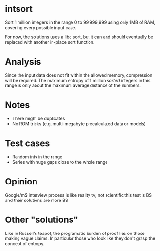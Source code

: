 intsort
=======

Sort 1 million integers in the range 0 to 99,999,999 using only 1MB of RAM,
covering every possible input case.

For now, the solutions uses a libc sort, but it can and should eventually be
replaced with another in-place sort function.


Analysis
========

Since the input data does not fit within the allowed memory, compression
will be required. The maximum entropy of 1 million *sorted* integers in this
range is only about the maximum average distance of the numbers.


Notes
=====

- There might be duplicates
- No ROM tricks (e.g. multi-megabyte precalculated data or models)


Test cases
==========

- Random ints in the range
- Series with huge gaps close to the whole range


Opinion
=======

Google/m$ interview process is like reality tv, not scientific
this test is BS and their solutions are more BS


Other "solutions"
=================

Like in Russell's teapot, the programatic burden of proof lies on those
making vague claims. In particular those who look like they don't grasp
the concept of entropy.

